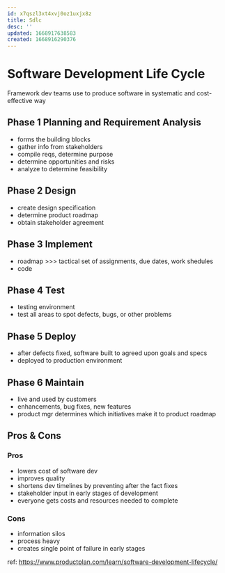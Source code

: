 ```yaml
---
id: x7qszl3xt4xvj0oz1uxjx8z
title: Sdlc
desc: ''
updated: 1668917638583
created: 1668916290376
---
```

# Software Development Life Cycle
Framework dev teams use to produce software in systematic and cost-effective way

## Phase 1 Planning and Requirement Analysis
- forms the building blocks 
- gather info from stakeholders
- compile reqs, determine purpose
- determine opportunities and risks
- analyze to determine feasibility

## Phase 2 Design
- create design specification
- determine product roadmap
- obtain stakeholder agreement

## Phase 3 Implement
- roadmap >>> tactical set of assignments, due dates, work shedules
- code

## Phase 4 Test
- testing environment
- test all areas to spot defects, bugs, or other problems

## Phase 5 Deploy
- after defects fixed, software built to agreed upon goals and specs
- deployed to production environment

## Phase 6 Maintain
- live and used by customers
- enhancements, bug fixes, new features
- product mgr determines which initiatives make it to product roadmap

## Pros & Cons
### Pros
- lowers cost of software dev
- improves quality
- shortens dev timelines by preventing after the fact fixes
- stakeholder input in early stages of development
- everyone gets costs and resources needed to complete

### Cons
- information silos
- process heavy
- creates single point of failure in early stages


ref: https://www.productplan.com/learn/software-development-lifecycle/